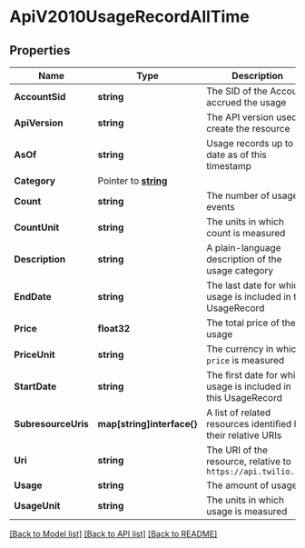 # ApiV2010UsageRecordAllTime

## Properties

Name | Type | Description | Notes
------------ | ------------- | ------------- | -------------
**AccountSid** | **string** | The SID of the Account accrued the usage |[optional] 
**ApiVersion** | **string** | The API version used to create the resource |[optional] 
**AsOf** | **string** | Usage records up to date as of this timestamp |[optional] 
**Category** | Pointer to [**string**](UsageRecordAllTimeEnumCategory.md) |  |
**Count** | **string** | The number of usage events |[optional] 
**CountUnit** | **string** | The units in which count is measured |[optional] 
**Description** | **string** | A plain-language description of the usage category |[optional] 
**EndDate** | **string** | The last date for which usage is included in the UsageRecord |[optional] 
**Price** | **float32** | The total price of the usage |[optional] 
**PriceUnit** | **string** | The currency in which `price` is measured |[optional] 
**StartDate** | **string** | The first date for which usage is included in this UsageRecord |[optional] 
**SubresourceUris** | **map[string]interface{}** | A list of related resources identified by their relative URIs |[optional] 
**Uri** | **string** | The URI of the resource, relative to `https://api.twilio.com` |[optional] 
**Usage** | **string** | The amount of usage |[optional] 
**UsageUnit** | **string** | The units in which usage is measured |[optional] 

[[Back to Model list]](../README.md#documentation-for-models) [[Back to API list]](../README.md#documentation-for-api-endpoints) [[Back to README]](../README.md)


